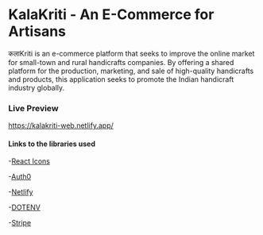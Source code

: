 # KalaKriti - An E-Commerce for Artisans

कलाKriti is an e-commerce platform that seeks to
improve the online market for small-town and rural handicrafts
companies. By offering a shared platform for the production,
marketing, and sale of high-quality handicrafts and products, this
application seeks to promote the Indian handicraft industry
globally.

### Live Preview

https://kalakriti-web.netlify.app/

#### Links to the libraries used

-[React Icons](https://react-icons.github.io/react-icons/)

-[Auth0](https://auth0.com/)

-[Netlify](https://www.netlify.com/)

-[DOTENV](https://www.npmjs.com/package/dotenv)

-[Stripe](https://stripe.com/en-in?utm_campaign=paid_brand-IN_en_Search_Brand_Stripe-1455531110&utm_medium=cpc&utm_source=google&ad_content=301314685871&utm_term=stripe&utm_matchtype=e&utm_adposition=&utm_device=c&gclid=CjwKCAiAg8OBBhA8EiwAlKw3krQN3D1FGaGmyEoH5GUBBKNNelR4nn5H2THpbae-akQ5qtiRElD4txoCRyAQAvD_BwE)
